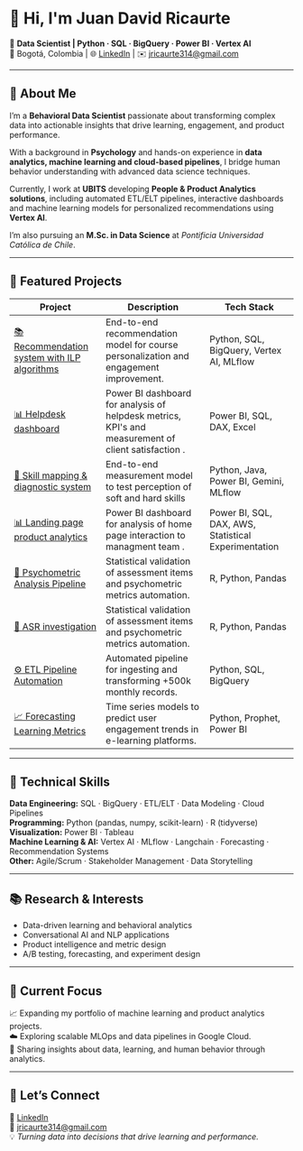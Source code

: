 # 👋 Hi, I'm Juan David Ricaurte  

🎯 **Data Scientist | Python · SQL · BigQuery · Power BI · Vertex AI**  
📍 Bogotá, Colombia | 🌐 [LinkedIn](https://www.linkedin.com/in/juan-david-ricaurte-012716283) | ✉️ jricaurte314@gmail.com  

---

## 🧠 About Me  

I’m a **Behavioral Data Scientist** passionate about transforming complex data into actionable insights that drive learning, engagement, and product performance.  

With a background in **Psychology** and hands-on experience in **data analytics, machine learning and cloud-based pipelines**, I bridge human behavior understanding with advanced data science techniques.  

Currently, I work at **UBITS** developing **People & Product Analytics solutions**, including automated ETL/ELT pipelines, interactive dashboards and machine learning models for personalized recommendations using **Vertex AI**.  

I’m also pursuing an **M.Sc. in Data Science** at *Pontificia Universidad Católica de Chile*.  

---

## 🚀 Featured Projects  

| Project | Description | Tech Stack |
|----------|--------------|-------------|
| [📚 Recommendation system with ILP algorithms](https://github.com/jricaurte314-eng/Reccomendation-system-vertexAI) | End-to-end recommendation model for course personalization and engagement improvement. | Python, SQL, BigQuery, Vertex AI, MLflow |
| [📊 Helpdesk dashboard](https://github.com/jricaurte314-eng/Tickets_dashboard/) | Power BI dashboard for analysis of helpdesk metrics, KPI's and measurement of client satisfaction . | Power BI, SQL, DAX, Excel |
| [🧠 Skill mapping & diagnostic system](https://github.com/jricaurte314-eng/Skill-Mapping-Diagnostic-System-Vertex-AI-Embeddings-) | End-to-end measurement model to test perception of soft and hard skills | Python, Java, Power BI, Gemini, MLflow
| [📊 Landing page product analytics ](https://github.com/jricaurte314-eng/Product_analysis_dashboard) | Power BI dashboard for analysis of home page interaction to managment team . | Power BI, SQL, DAX,  AWS, Statistical Experimentation|
| [🧮 Psychometric Analysis Pipeline](./04-psychometrics-item-analysis) | Statistical validation of assessment items and psychometric metrics automation. | R, Python, Pandas |
| [🧮 ASR investigation](./04-psychometrics-item-analysis) | Statistical validation of assessment items and psychometric metrics automation. | R, Python, Pandas |
| [⚙️ ETL Pipeline Automation](./01-data-pipelines-etl-bigquery) | Automated pipeline for ingesting and transforming +500k monthly records. | Python, SQL, BigQuery |
| [📈 Forecasting Learning Metrics](./05-forecasting-learning-metrics) | Time series models to predict user engagement trends in e-learning platforms. | Python, Prophet, Power BI |

---

## 🧰 Technical Skills  

**Data Engineering:** SQL · BigQuery · ETL/ELT · Data Modeling · Cloud Pipelines  
**Programming:** Python (pandas, numpy, scikit-learn) · R (tidyverse)  
**Visualization:** Power BI · Tableau  
**Machine Learning & AI:** Vertex AI · MLflow · Langchain · Forecasting · Recommendation Systems  
**Other:** Agile/Scrum · Stakeholder Management · Data Storytelling  

---

## 📚 Research & Interests  

- Data-driven learning and behavioral analytics  
- Conversational AI and NLP applications  
- Product intelligence and metric design  
- A/B testing, forecasting, and experiment design  

---

## 🌱 Current Focus  

📈 Expanding my portfolio of machine learning and product analytics projects.  
☁️ Exploring scalable MLOps and data pipelines in Google Cloud.  
💬 Sharing insights about data, learning, and human behavior through analytics.  

---

## 🔗 Let’s Connect  

📍 [LinkedIn](https://www.linkedin.com/in/juan-david-ricaurte-012716283/)  
📧 jricaurte314@gmail.com  
💡 *Turning data into decisions that drive learning and performance.*
